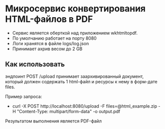 # Микросервис конвертирования HTML-файлов в PDF

* Сервис является оберткой над приложением wkhtmltopdf.
* По умолчанию работает на порту 8080
* Логи хранятся в файле logs/log.json
* Принимает ахрив весом до 2 GB

## Как использовать
эндпоинт POST /upload принимает заархивированный документ, который
должен содержать 1 html-файл и ресурсы к нему в форм-дате files.

Пример запроса:
* curl -X POST http://localhost:8080/upload -F files=@html_example.zip -H "Content-Type: multipart/form-data" -o output.pdf

Результатом выполнения является PDF-файл
